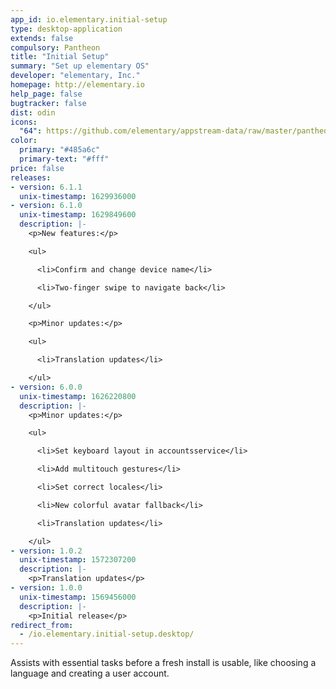 ```yaml
---
app_id: io.elementary.initial-setup
type: desktop-application
extends: false
compulsory: Pantheon
title: "Initial Setup"
summary: "Set up elementary OS"
developer: "elementary, Inc."
homepage: http://elementary.io
help_page: false
bugtracker: false
dist: odin
icons:
  "64": https://github.com/elementary/appstream-data/raw/master/pantheon-data/main/icons/64x64/io.elementary.initial-setup_system-os-installer.png
color:
  primary: "#485a6c"
  primary-text: "#fff"
price: false
releases:
- version: 6.1.1
  unix-timestamp: 1629936000
- version: 6.1.0
  unix-timestamp: 1629849600
  description: |-
    <p>New features:</p>

    <ul>

      <li>Confirm and change device name</li>

      <li>Two-finger swipe to navigate back</li>

    </ul>

    <p>Minor updates:</p>

    <ul>

      <li>Translation updates</li>

    </ul>
- version: 6.0.0
  unix-timestamp: 1626220800
  description: |-
    <p>Minor updates:</p>

    <ul>

      <li>Set keyboard layout in accountsservice</li>

      <li>Add multitouch gestures</li>

      <li>Set correct locales</li>

      <li>New colorful avatar fallback</li>

      <li>Translation updates</li>

    </ul>
- version: 1.0.2
  unix-timestamp: 1572307200
  description: |-
    <p>Translation updates</p>
- version: 1.0.0
  unix-timestamp: 1569456000
  description: |-
    <p>Initial release</p>
redirect_from:
  - /io.elementary.initial-setup.desktop/
---
```


<p>Assists with essential tasks before a fresh install is usable, like choosing a language and creating a user account.</p>